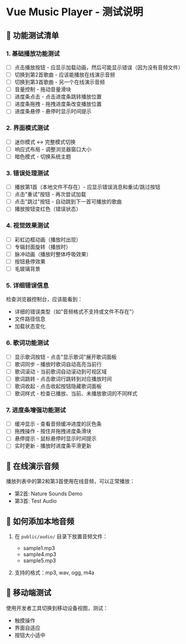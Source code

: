 # Vue Music Player - 测试说明

## 🧪 功能测试清单

### 1. 基础播放功能测试
- [ ] 点击播放按钮 - 应显示加载动画，然后可能显示错误（因为没有音频文件）
- [ ] 切换到第2首歌曲 - 应该能播放在线演示音频
- [ ] 切换到第3首歌曲 - 另一个在线演示音频
- [ ] 音量控制 - 拖动音量滑块
- [ ] 进度条点击 - 点击进度条跳转播放位置
- [ ] 进度条拖拽 - 拖拽进度条改变播放位置
- [ ] 进度条悬停 - 悬停时显示时间提示

### 2. 界面模式测试
- [ ] 迷你模式 ↔ 完整模式切换
- [ ] 响应式布局 - 调整浏览器窗口大小
- [ ] 暗色模式 - 切换系统主题

### 3. 错误处理测试
- [ ] 播放第1首（本地文件不存在）- 应显示错误消息和重试/跳过按钮
- [ ] 点击"重试"按钮 - 再次尝试加载
- [ ] 点击"跳过"按钮 - 自动跳到下一首可播放的歌曲
- [ ] 播放按钮变红色（错误状态）

### 4. 视觉效果测试
- [ ] 彩虹边框动画（播放时出现）
- [ ] 专辑封面旋转（播放时）
- [ ] 脉冲动画（播放时整体呼吸效果）
- [ ] 按钮悬停效果
- [ ] 毛玻璃背景

### 5. 详细错误信息
检查浏览器控制台，应该能看到：
- 详细的错误类型（如"音频格式不支持或文件不存在"）
- 文件路径信息
- 加载状态变化

### 6. 歌词功能测试
- [ ] 显示歌词按钮 - 点击"显示歌词"展开歌词面板
- [ ] 歌词同步 - 播放时歌词自动高亮当前行
- [ ] 歌词滚动 - 当前歌词自动滚动到可视区域
- [ ] 歌词跳转 - 点击歌词行跳转到对应播放时间
- [ ] 歌词收起 - 点击收起按钮隐藏歌词面板
- [ ] 歌词样式 - 检查已播放、当前、未播放歌词的不同样式

### 7. 进度条增强功能测试
- [ ] 缓冲显示 - 查看音频缓冲进度的灰色条
- [ ] 拖拽操作 - 按住并拖拽进度条滑块
- [ ] 悬停提示 - 鼠标悬停时显示时间提示
- [ ] 实时更新 - 播放时进度条平滑更新

## 🎵 在线演示音频
播放列表中的第2和第3首使用在线音频，可以正常播放：
- 第2首: Nature Sounds Demo
- 第3首: Test Audio

## 🔧 如何添加本地音频
1. 在 `public/audio/` 目录下放置音频文件：
   - sample1.mp3
   - sample4.mp3
   - sample5.mp3

2. 支持的格式：mp3, wav, ogg, m4a

## 📱 移动端测试
使用开发者工具切换到移动设备视图，测试：
- 触摸操作
- 界面自适应
- 按钮大小适中
